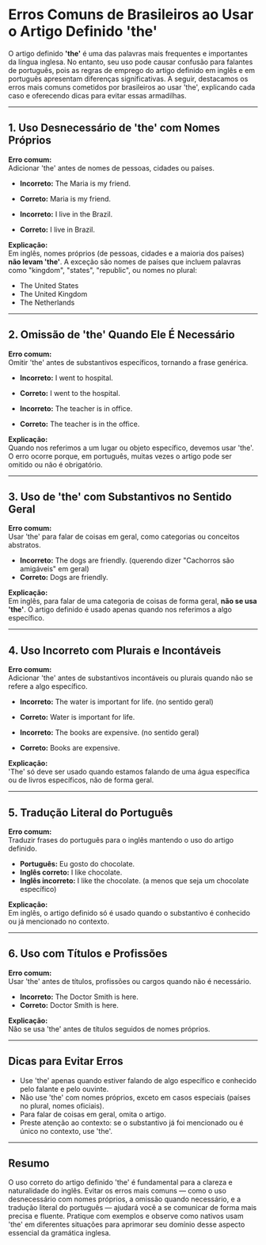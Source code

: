 
# Erros Comuns de Brasileiros ao Usar o Artigo Definido 'the'

O artigo definido **'the'** é uma das palavras mais frequentes e importantes da língua inglesa. No entanto, seu uso pode causar confusão para falantes de português, pois as regras de emprego do artigo definido em inglês e em português apresentam diferenças significativas. A seguir, destacamos os erros mais comuns cometidos por brasileiros ao usar 'the', explicando cada caso e oferecendo dicas para evitar essas armadilhas.

---

## 1. Uso Desnecessário de 'the' com Nomes Próprios

**Erro comum:**  
Adicionar 'the' antes de nomes de pessoas, cidades ou países.

- **Incorreto:** The Maria is my friend.  
- **Correto:** Maria is my friend.

- **Incorreto:** I live in the Brazil.  
- **Correto:** I live in Brazil.

**Explicação:**  
Em inglês, nomes próprios (de pessoas, cidades e a maioria dos países) **não levam 'the'**. A exceção são nomes de países que incluem palavras como "kingdom", "states", "republic", ou nomes no plural:

- The United States  
- The United Kingdom  
- The Netherlands

---

## 2. Omissão de 'the' Quando Ele É Necessário

**Erro comum:**  
Omitir 'the' antes de substantivos específicos, tornando a frase genérica.

- **Incorreto:** I went to hospital.  
- **Correto:** I went to the hospital.

- **Incorreto:** The teacher is in office.  
- **Correto:** The teacher is in the office.

**Explicação:**  
Quando nos referimos a um lugar ou objeto específico, devemos usar 'the'. O erro ocorre porque, em português, muitas vezes o artigo pode ser omitido ou não é obrigatório.

---

## 3. Uso de 'the' com Substantivos no Sentido Geral

**Erro comum:**  
Usar 'the' para falar de coisas em geral, como categorias ou conceitos abstratos.

- **Incorreto:** The dogs are friendly. (querendo dizer "Cachorros são amigáveis" em geral)
- **Correto:** Dogs are friendly.

**Explicação:**  
Em inglês, para falar de uma categoria de coisas de forma geral, **não se usa 'the'**. O artigo definido é usado apenas quando nos referimos a algo específico.

---

## 4. Uso Incorreto com Plurais e Incontáveis

**Erro comum:**  
Adicionar 'the' antes de substantivos incontáveis ou plurais quando não se refere a algo específico.

- **Incorreto:** The water is important for life. (no sentido geral)
- **Correto:** Water is important for life.

- **Incorreto:** The books are expensive. (no sentido geral)
- **Correto:** Books are expensive.

**Explicação:**  
'The' só deve ser usado quando estamos falando de uma água específica ou de livros específicos, não de forma geral.

---

## 5. Tradução Literal do Português

**Erro comum:**  
Traduzir frases do português para o inglês mantendo o uso do artigo definido.

- **Português:** Eu gosto do chocolate.  
- **Inglês correto:** I like chocolate.  
- **Inglês incorreto:** I like the chocolate. (a menos que seja um chocolate específico)

**Explicação:**  
Em inglês, o artigo definido só é usado quando o substantivo é conhecido ou já mencionado no contexto.

---

## 6. Uso com Títulos e Profissões

**Erro comum:**  
Usar 'the' antes de títulos, profissões ou cargos quando não é necessário.

- **Incorreto:** The Doctor Smith is here.  
- **Correto:** Doctor Smith is here.

**Explicação:**  
Não se usa 'the' antes de títulos seguidos de nomes próprios.

---

## Dicas para Evitar Erros

- Use 'the' apenas quando estiver falando de algo específico e conhecido pelo falante e pelo ouvinte.
- Não use 'the' com nomes próprios, exceto em casos especiais (países no plural, nomes oficiais).
- Para falar de coisas em geral, omita o artigo.
- Preste atenção ao contexto: se o substantivo já foi mencionado ou é único no contexto, use 'the'.

---

## Resumo

O uso correto do artigo definido 'the' é fundamental para a clareza e naturalidade do inglês. Evitar os erros mais comuns — como o uso desnecessário com nomes próprios, a omissão quando necessário, e a tradução literal do português — ajudará você a se comunicar de forma mais precisa e fluente. Pratique com exemplos e observe como nativos usam 'the' em diferentes situações para aprimorar seu domínio desse aspecto essencial da gramática inglesa.
```
